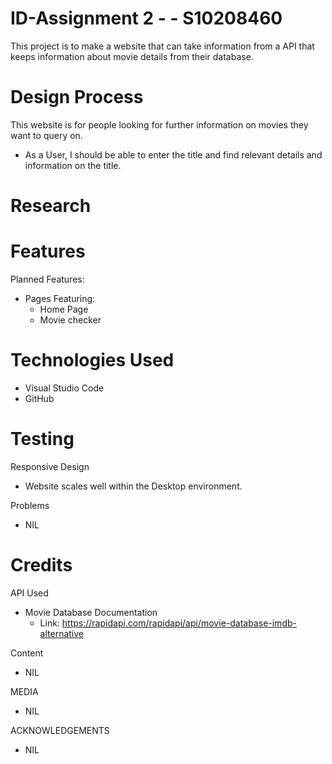# ID-Assignment 2 -  - S10208460

This project is to make a website that can take information from a API that keeps information about movie details from their database.
# Design Process

This website is for people looking for further information on movies they want to query on.

- As a User, I should be able to enter the title and find relevant details and information on the title.
  
# Research

# Features
Planned Features:
- Pages Featuring:
  - Home Page
  - Movie checker

# Technologies Used
- Visual Studio Code
- GitHub

# Testing
Responsive Design
- Website scales well within the Desktop environment.

Problems
- NIL

# Credits
API Used
- Movie Database Documentation
  - Link: https://rapidapi.com/rapidapi/api/movie-database-imdb-alternative

Content
- NIL

MEDIA
- NIL

ACKNOWLEDGEMENTS
- NIL